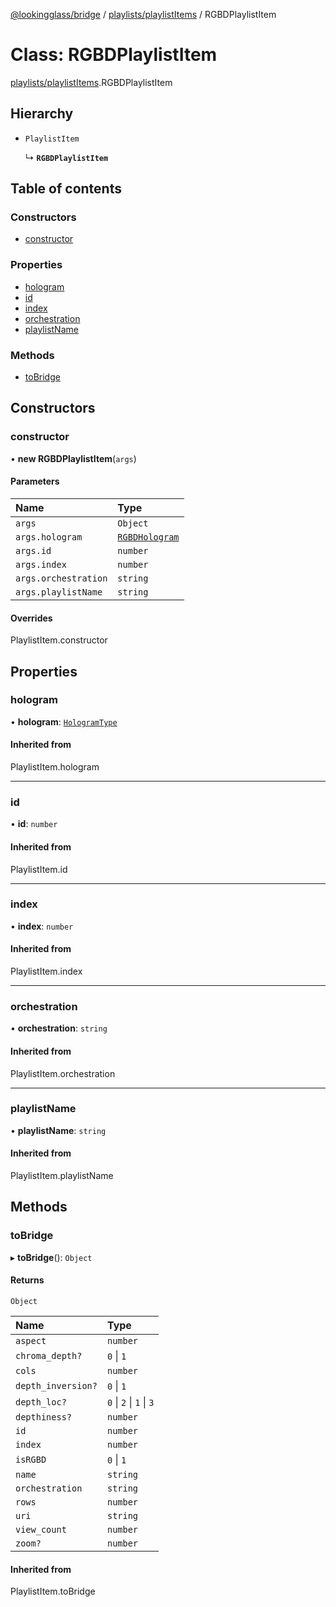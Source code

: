 [@lookingglass/bridge](../README.md) / [playlists/playlistItems](../modules/playlists_playlistItems.md) / RGBDPlaylistItem

# Class: RGBDPlaylistItem

[playlists/playlistItems](../modules/playlists_playlistItems.md).RGBDPlaylistItem

## Hierarchy

- `PlaylistItem`

  ↳ **`RGBDPlaylistItem`**

## Table of contents

### Constructors

- [constructor](playlists_playlistItems.RGBDPlaylistItem.md#constructor)

### Properties

- [hologram](playlists_playlistItems.RGBDPlaylistItem.md#hologram)
- [id](playlists_playlistItems.RGBDPlaylistItem.md#id)
- [index](playlists_playlistItems.RGBDPlaylistItem.md#index)
- [orchestration](playlists_playlistItems.RGBDPlaylistItem.md#orchestration)
- [playlistName](playlists_playlistItems.RGBDPlaylistItem.md#playlistname)

### Methods

- [toBridge](playlists_playlistItems.RGBDPlaylistItem.md#tobridge)

## Constructors

### constructor

• **new RGBDPlaylistItem**(`args`)

#### Parameters

| Name | Type |
| :------ | :------ |
| `args` | `Object` |
| `args.hologram` | [`RGBDHologram`](components_hologram.RGBDHologram.md) |
| `args.id` | `number` |
| `args.index` | `number` |
| `args.orchestration` | `string` |
| `args.playlistName` | `string` |

#### Overrides

PlaylistItem.constructor

## Properties

### hologram

• **hologram**: [`HologramType`](../modules/components_hologram.md#hologramtype)

#### Inherited from

PlaylistItem.hologram

___

### id

• **id**: `number`

#### Inherited from

PlaylistItem.id

___

### index

• **index**: `number`

#### Inherited from

PlaylistItem.index

___

### orchestration

• **orchestration**: `string`

#### Inherited from

PlaylistItem.orchestration

___

### playlistName

• **playlistName**: `string`

#### Inherited from

PlaylistItem.playlistName

## Methods

### toBridge

▸ **toBridge**(): `Object`

#### Returns

`Object`

| Name | Type |
| :------ | :------ |
| `aspect` | `number` |
| `chroma_depth?` | ``0`` \| ``1`` |
| `cols` | `number` |
| `depth_inversion?` | ``0`` \| ``1`` |
| `depth_loc?` | ``0`` \| ``2`` \| ``1`` \| ``3`` |
| `depthiness?` | `number` |
| `id` | `number` |
| `index` | `number` |
| `isRGBD` | ``0`` \| ``1`` |
| `name` | `string` |
| `orchestration` | `string` |
| `rows` | `number` |
| `uri` | `string` |
| `view_count` | `number` |
| `zoom?` | `number` |

#### Inherited from

PlaylistItem.toBridge
